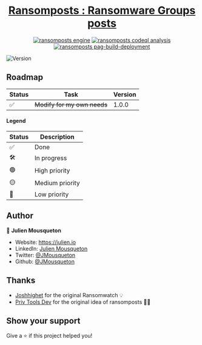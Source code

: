 <div align="center">
<h1>
  <a href="https://ransomposts.mousqueton.io">
    Ransomposts : Ransomware Groups posts 
  </a>
</h1>
</div>

<p align="center">
  <a href="https://github.com/jmousqueton/ransomposts/actions/workflows/fetch-posts.yml"><img src="https://github.com/jmousqueton/ransomposts/actions/workflows/fetch-posts.yml/badge.svg" alt="ransomposts engine" /></a>
  <a href="https://github.com/jmousqueton/ransomposts/actions/workflows/codeql-analysis.yml"><img src="https://github.com/jmousqueton/ransomposts/actions/workflows/codeql-analysis.yml/badge.svg" alt="ransomposts codeql analysis" /></a>
   <a href="https://github.com/JMousqueton/boamp-extractor/actions/workflows/pages/pages-build-deployment"><img src="https://github.com/JMousqueton/boamp-extractor/actions/workflows/pages/pages-build-deployment/badge.svg" alt="ransomposts pag-build-deployment" /></a>
</p>

![Version](https://img.shields.io/badge/version-1.0.0-blue.svg?cacheSeconds=2592000)

## Roadmap

| Status | Task | Version |
|---|---|---|
| ✅ |~~Modify for my own needs~~| 1.0.0 |

#### Legend

| Status | Description |
|---|---|
| ✅ | Done |
| 🛠 | In progress |
| 🟢 | High priority | 
| 🟡 | Medium priority |
| 🔴 | Low priority |

## Author

👤 **Julien Mousqueton**

* Website: <https://julien.io>
* LinkedIn: [Julien Mousqueton](https://linkedin.com/in/julienmousqueton)
* Twitter: [@JMousqueton](https://twitter.com/JMousqueton)
* Github: [@JMousqueton](https://github.com/JMousqueton)

## Thanks

 - [Joshhighet](https://github.com/joshhighet) for the original Ransomwatch 💡
 - [Priv Tools Dev](https://github.com/privtools) for the original idea of ransomposts 🏴‍☠️

## Show your support

Give a ⭐️ if this project helped you!
